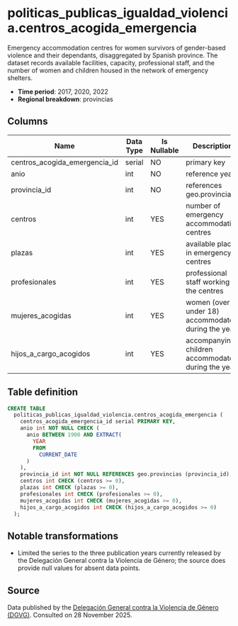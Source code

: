 # politicas_publicas_igualdad_violencia.centros_acogida_emergencia

Emergency accommodation centres for women survivors of gender-based violence and their dependants, disaggregated by Spanish province. The dataset records available facilities, capacity, professional staff, and the number of women and children housed in the network of emergency shelters.

- **Time period**: 2017, 2020, 2022
- **Regional breakdown**: provincias

## Columns

| Name | Data Type | Is Nullable | Description |
| --- | --- | --- | --- |
| centros_acogida_emergencia_id | serial | NO | primary key |
| anio | int | NO | reference year |
| provincia_id | int | NO | references geo.provincias |
| centros | int | YES | number of emergency accommodation centres |
| plazas | int | YES | available places in emergency centres |
| profesionales | int | YES | professional staff working in the centres |
| mujeres_acogidas | int | YES | women (over or under 18) accommodated during the year |
| hijos_a_cargo_acogidos | int | YES | accompanying children accommodated during the year |

## Table definition

```sql
CREATE TABLE
  politicas_publicas_igualdad_violencia.centros_acogida_emergencia (
    centros_acogida_emergencia_id serial PRIMARY KEY,
    anio int NOT NULL CHECK (
      anio BETWEEN 1900 AND EXTRACT(
        YEAR
        FROM
          CURRENT_DATE
      )
    ),
    provincia_id int NOT NULL REFERENCES geo.provincias (provincia_id),
    centros int CHECK (centros >= 0),
    plazas int CHECK (plazas >= 0),
    profesionales int CHECK (profesionales >= 0),
    mujeres_acogidas int CHECK (mujeres_acogidas >= 0),
    hijos_a_cargo_acogidos int CHECK (hijos_a_cargo_acogidos >= 0)
  );
```

## Notable transformations

- Limited the series to the three publication years currently released by the Delegación General contra la Violencia de Género; the source does provide null values for absent data points.

## Source

Data published by the <a href="https://violenciagenero.igualdad.gob.es/violenciaencifras/recursos-autonomicos/" target="_blank">Delegación General contra la Violencia de Género (DGVG)</a>.  Consulted on 28 November 2025.